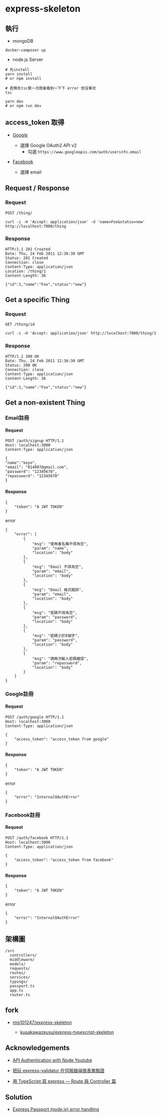 # express-skeleton

## 執行

-  mongoDB
```
docker-composer up
```

-  node.js Server
```
# 先install
yarn install
# or npm install

# 若無先tsc第一次跑會看到一下下 error 但沒事兒
tsc

yarn dev
# or npm run dev
```

## access_token 取得

- [Google](https://developers.google.com/oauthplayground/)
  - 選擇 Google OAuth2 API v2
    -  勾選 `https://www.googleapis.com/auth/userinfo.email`

- [Facebook](https://developers.facebook.com/tools/explorer/)
  - 選擇 email
  
## Request / Response

### Request

`POST /thing/`

    curl -i -H 'Accept: application/json' -d 'name=Foo&status=new' http://localhost:7000/thing

### Response

    HTTP/1.1 201 Created
    Date: Thu, 24 Feb 2011 12:36:30 GMT
    Status: 201 Created
    Connection: close
    Content-Type: application/json
    Location: /thing/1
    Content-Length: 36

    {"id":1,"name":"Foo","status":"new"}

## Get a specific Thing

### Request

`GET /thing/id`

    curl -i -H 'Accept: application/json' http://localhost:7000/thing/1

### Response

    HTTP/1.1 200 OK
    Date: Thu, 24 Feb 2011 12:36:30 GMT
    Status: 200 OK
    Connection: close
    Content-Type: application/json
    Content-Length: 36

    {"id":1,"name":"Foo","status":"new"}

## Get a non-existent Thing


### Email註冊

#### Request

```HTTP
POST /auth/signup HTTP/1.1
Host: localhost:3000
Content-Type: application/json

{
"name":"keyo",
"email": "814007@gmail.com",
"password": "12345678",
"repassword": "12345678"
}
```

#### Response

```
{
    "token": "A JWT TOKEN"
}
```
error
```
{
    "error": [
        {
            "msg": "使用者名稱不得為空",
            "param": "name",
            "location": "body"
        },
        {
            "msg": "Email 不得為空",
            "param": "email",
            "location": "body"
        },
        {
            "msg": "Email 格式錯誤",
            "param": "email",
            "location": "body"
        },
        {
            "msg": "密碼不得為空",
            "param": "password",
            "location": "body"
        },
        {
            "msg": "密碼少於8個字",
            "param": "password",
            "location": "body"
        },
        {
            "msg": "請再次輸入密碼確認",
            "param": "repassword",
            "location": "body"
        }
    ]
}
```

### Google註冊

#### Request

```HTTP
POST /auth/google HTTP/1.1
Host: localhost:3000
Content-Type: application/json

{
    "access_token": "access_token from google"
}
```

#### Response

```
{
    "token": "A JWT TOKEN"
}
```
error
```
{
    "error": "InternalOAuthError"
}
```

### Facebook註冊

#### Request

```HTTP
POST /auth/facebook HTTP/1.1
Host: localhost:3000
Content-Type: application/json

{
    "access_token": "access_token from facebook"
}
```

#### Response

```
{
    "token": "A JWT TOKEN"
}
```
error
```
{
    "error": "InternalOAuthError"
}
```

  

## 架構圖

```
/src
  controllers/
  middleware/
  models/
  requests/
  routes/
  services/
  typings/ 
  passport.ts
  app.ts
  router.ts
```

## fork

- [mis101247/express-skeleton](https://github.com/mis101247/express-skeleton)

  - [kusakawazeusu/express-typescript-skeleton](https://github.com/kusakawazeusu/express-typescript-skeleton)

## Acknowledgements

- [API Authentication with Node Youtube](https://www.youtube.com/watch?v=zx6jnaLuB9Q&list=PLSpJkDDmpFZ7GowbJE-mvX09zY9zfYatI)

- [把玩 express-validator 在伺服器端做表單驗證](https://medium.com/%E9%BA%A5%E5%85%8B%E7%9A%84%E5%8D%8A%E8%B7%AF%E5%87%BA%E5%AE%B6%E7%AD%86%E8%A8%98/%E7%AD%86%E8%A8%98-%E6%8A%8A%E7%8E%A9-express-validator-%E5%9C%A8%E4%BC%BA%E6%9C%8D%E5%99%A8%E7%AB%AF%E5%81%9A%E8%A1%A8%E5%96%AE%E9%A9%97%E8%AD%89-797342aab2d3)

- [用 TypeScript 寫 express — Route 與 Controller 篇](https://medium.com/@kusakawazeusu/%E7%94%A8-typescript-%E5%AF%AB-express-route-%E8%88%87-controller-%E7%AF%87-40db4850a8f2)

## Solution

- [Express Passport (node.js) error handling](https://stackoverflow.com/questions/15711127/express-passport-node-js-error-handling/43824037#43824037)
